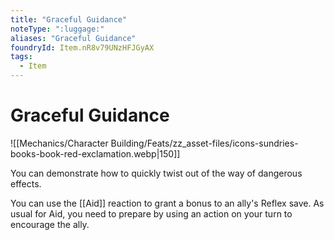 ```yaml
---
title: "Graceful Guidance"
noteType: ":luggage:"
aliases: "Graceful Guidance"
foundryId: Item.nR8v79UNzHFJGyAX
tags:
  - Item
---
```


# Graceful Guidance
![[Mechanics/Character Building/Feats/zz_asset-files/icons-sundries-books-book-red-exclamation.webp|150]]

You can demonstrate how to quickly twist out of the way of dangerous effects.

You can use the [[Aid]] reaction to grant a bonus to an ally's Reflex save. As usual for Aid, you need to prepare by using an action on your turn to encourage the ally.
